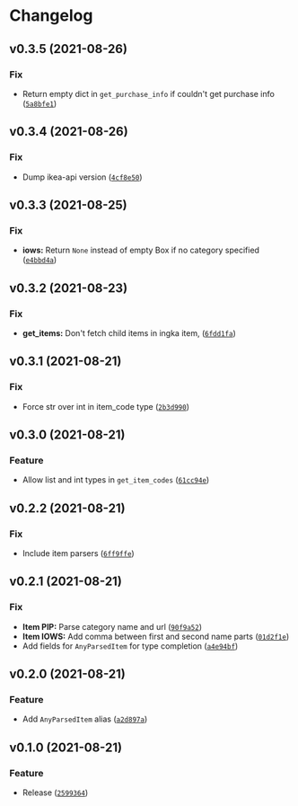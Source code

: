 # Changelog

<!--next-version-placeholder-->

## v0.3.5 (2021-08-26)
### Fix
* Return empty dict in `get_purchase_info` if couldn't get purchase info ([`5a8bfe1`](https://github.com/vrslev/ikea-api-wrapped/commit/5a8bfe14ba28d11764036b418b61a6f962c85d5a))

## v0.3.4 (2021-08-26)
### Fix
* Dump ikea-api version ([`4cf8e50`](https://github.com/vrslev/ikea-api-wrapped/commit/4cf8e50740e09b0604e17ac51f4ede7fbfd37772))

## v0.3.3 (2021-08-25)
### Fix
* **iows:** Return `None` instead of empty Box if no category specified ([`e4bbd4a`](https://github.com/vrslev/ikea-api-wrapped/commit/e4bbd4a5a8c83c2375658f29edef66ff7a2f986c))

## v0.3.2 (2021-08-23)
### Fix
* **get_items:** Don't fetch child items in ingka item, ([`6fdd1fa`](https://github.com/vrslev/ikea-api-wrapped/commit/6fdd1fa4769882449245e66e80fe41671ab66f84))

## v0.3.1 (2021-08-21)
### Fix
* Force str over int in item_code type ([`2b3d990`](https://github.com/vrslev/ikea-api-wrapped/commit/2b3d990d45c9c968a9c4913f397f7b23c0854830))

## v0.3.0 (2021-08-21)
### Feature
* Allow list and int types in `get_item_codes` ([`61cc94e`](https://github.com/vrslev/ikea-api-wrapped/commit/61cc94edc460ac77eaa3b46be2cc6aee44f8a45a))

## v0.2.2 (2021-08-21)
### Fix
* Include item parsers ([`6ff9ffe`](https://github.com/vrslev/ikea-api-wrapped/commit/6ff9ffe25c9e2775cc28078fa7bc12ff3ef2475b))

## v0.2.1 (2021-08-21)
### Fix
* **Item PIP:** Parse category name and url ([`90f9a52`](https://github.com/vrslev/ikea-api-wrapped/commit/90f9a5250a71d5169cd5e6cb8254e1e4b5758253))
* **Item IOWS:** Add comma between first and second name parts ([`01d2f1e`](https://github.com/vrslev/ikea-api-wrapped/commit/01d2f1ef0e90035bbfefc18f4dca1ffe316537b6))
* Add fields for `AnyParsedItem` for type completion ([`a4e94bf`](https://github.com/vrslev/ikea-api-wrapped/commit/a4e94bf99ea69e1d0dbceac338f6ee11e6f2c4a9))

## v0.2.0 (2021-08-21)
### Feature
* Add `AnyParsedItem` alias ([`a2d897a`](https://github.com/vrslev/ikea-api-wrapped/commit/a2d897a837c1f9f8e80109a78c6fee571d85641b))

## v0.1.0 (2021-08-21)
### Feature
* Release ([`2599364`](https://github.com/vrslev/ikea-api-wrapped/commit/259936474ad63e9a372f6c53b3a1d744ea17ff36))
